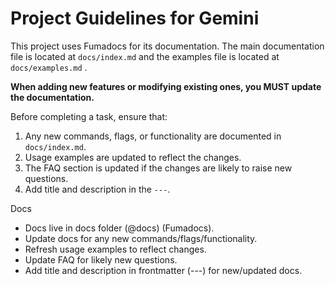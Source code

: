 # Project Guidelines for Gemini

This project uses Fumadocs for its documentation. The main documentation file is located at `docs/index.md` and the examples file is located at `docs/examples.md` .

**When adding new features or modifying existing ones, you MUST update the documentation.**

Before completing a task, ensure that:

1.  Any new commands, flags, or functionality are documented in `docs/index.md`.
2.  Usage examples are updated to reflect the changes.
3.  The FAQ section is updated if the changes are likely to raise new questions.
4.  Add title and description in the `---`.

Docs

- Docs live in docs folder (@docs) (Fumadocs).
- Update docs for any new commands/flags/functionality.
- Refresh usage examples to reflect changes.
- Update FAQ for likely new questions.
- Add title and description in frontmatter (---) for new/updated docs.
